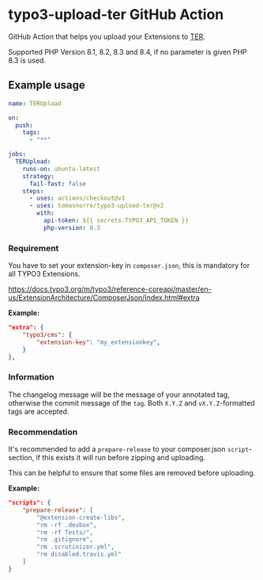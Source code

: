 # typo3-upload-ter GitHub Action
GitHub Action that helps you upload your Extensions to [TER](https://extensions.typo3.org).

Supported PHP Version 8.1, 8.2,  8.3 and 8.4, if no parameter is given PHP 8.3 is used.

## Example usage

```yaml
name: TERUpload

on:
  push:
    tags:
      - "**"

jobs:
  TERUpload:
    runs-on: ubuntu-latest
    strategy:
      fail-fast: false
    steps:
      - uses: actions/checkout@v1
      - uses: tomasnorre/typo3-upload-ter@v2
        with:
          api-token: ${{ secrets.TYPO3_API_TOKEN }}
          php-version: 8.3
```

### Requirement

You have to set your extension-key in `composer.json`, this is mandatory for all TYPO3 Extensions.

https://docs.typo3.org/m/typo3/reference-coreapi/master/en-us/ExtensionArchitecture/ComposerJson/Index.html#extra

**Example:**
```json 
"extra": {
    "typo3/cms": {
        "extension-key": "my_extensionkey",
    }
},
```

### Information

The changelog message will be the message of your annotated tag, otherwise the commit message of the `tag`. Both `X.Y.Z` and `vX.Y.Z`-formatted tags are accepted.

### Recommendation

It's recommended to add a `prepare-release` to your composer.json `script`-section, if this exists it will run before zipping and uploading.

This can be helpful to ensure that some files are removed before uploading.

**Example:**
```json
"scripts": {
    "prepare-release": [
        "@extension-create-libs",
        "rm -rf .devbox",
        "rm -rf Tests/",
        "rm .gitignore",
        "rm .scrutinizer.yml",
        "rm disabled.travis.yml"
    ]
}
```
